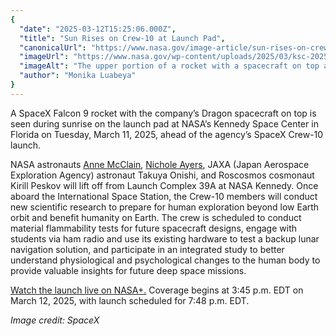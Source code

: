 ```yaml
---
{
  "date": "2025-03-12T15:25:06.000Z",
  "title": "Sun Rises on Crew-10 at Launch Pad",
  "canonicalUrl": "https://www.nasa.gov/image-article/sun-rises-on-crew-10-at-launch-pad/",
  "imageUrl": "https://www.nasa.gov/wp-content/uploads/2025/03/ksc-20250311-ph-spx01-0004orig.jpg",
  "imageAlt": "The upper portion of a rocket with a spacecraft on top are visible in this picture. Both NASA logos are visible - the \"worm\" and the \"meatball.\" A white bridge with several rectangular windows connects to the Dragon spacecraft. The Sun is rising in the background, brightening the sky slightly with an orange glow. The ground below is dark.",
  "author": "Monika Luabeya"
}
---
```


A SpaceX Falcon 9 rocket with the company’s Dragon spacecraft on top is seen during sunrise on the launch pad at NASA’s Kennedy Space Center in Florida on Tuesday, March 11, 2025, ahead of the agency’s SpaceX Crew-10 launch.

NASA astronauts [Anne McClain](https://www.nasa.gov/people/anne-c-mcclain/), [Nichole Ayers](https://www.nasa.gov/people/nasa-astronaut-nichole-ayers/), JAXA (Japan Aerospace Exploration Agency) astronaut Takuya Onishi, and Roscosmos cosmonaut Kirill Peskov will lift off from Launch Complex 39A at NASA Kennedy. Once aboard the International Space Station, the Crew-10 members will conduct new scientific research to prepare for human exploration beyond low Earth orbit and benefit humanity on Earth. The crew is scheduled to conduct material flammability tests for future spacecraft designs, engage with students via ham radio and use its existing hardware to test a backup lunar navigation solution, and participate in an integrated study to better understand physiological and psychological changes to the human body to provide valuable insights for future deep space missions.

[Watch the launch live on NASA+.](https://plus.nasa.gov/scheduled-video/nasas-spacex-crew-10-launch/) Coverage begins at 3:45 p.m. EDT on March 12, 2025, with launch scheduled for 7:48 p.m. EDT.

_Image credit: SpaceX_
